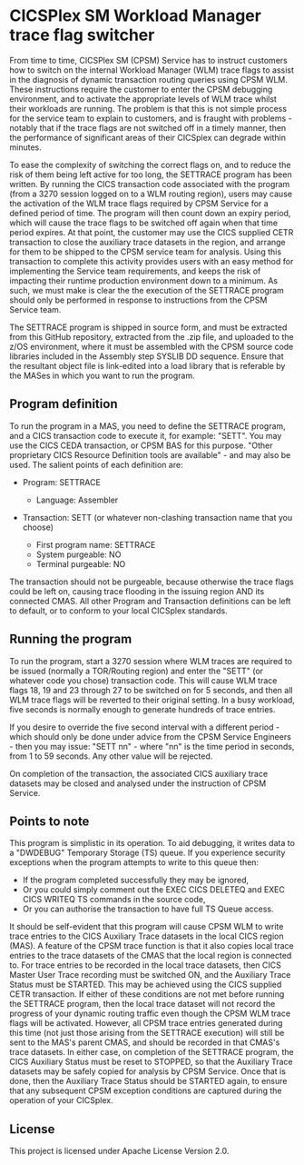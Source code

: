 # CICSPlex SM Workload Manager trace flag switcher

From time to time, CICSPlex SM (CPSM) Service has to instruct customers how to switch on the internal Workload Manager (WLM) trace flags to assist in the diagnosis of dynamic transaction routing queries using CPSM WLM.  These instructions require the customer to enter the CPSM debugging environment, and to activate the appropriate levels of WLM trace whilst their workloads are running. The problem is that this is not simple process for the service team to explain to customers, and is fraught with problems - notably that if the trace flags are not switched off in a timely manner, then the performance of significant areas of their CICSplex can degrade within minutes.

To ease the complexity of switching the correct flags on, and to reduce the risk of them being left active for too long, the SETTRACE program has been written. By running the CICS transaction code associated with the program (from a 3270 session logged on to a WLM routing region), users may cause the activation of the WLM trace flags required by CPSM Service for a defined period of time. The program will then count down an expiry period, which will cause the trace flags to be switched off again when that time period expires. At that point, the customer may use the CICS supplied CETR transaction to close the auxiliary trace datasets in the region, and arrange for them to be shipped to the CPSM service team for analysis. Using this transaction to complete this activity provides users with an easy method for implementing the Service team requirements, and keeps the risk of impacting their runtime production environment down to a minimum. As such, we must make is clear the the execution of the SETTRACE program should only be performed in response to instructions from the CPSM Service team.

The SETTRACE program is shipped in source form, and must be extracted from this GitHub repository, extracted from the .zip file, and uploaded to the z/OS environment, where it must be assembled with the CPSM source code libraries included in the Assembly step SYSLIB DD sequence. Ensure that the resultant object file is link-edited into a load library that is referable by the MASes in which you want to run the program.


## Program definition
To run the program in a MAS, you need to define the SETTRACE program, and a CICS transaction code to execute it, for example: "SETT". You may use the CICS CEDA transaction, or CPSM BAS for this purpose. "Other proprietary CICS Resource Definition tools are available" - and may also be used. The salient points of each definition are:

+ Program: SETTRACE
  + Language: Assembler

+ Transaction: SETT (or whatever non-clashing transaction name that you choose)
  + First program name: SETTRACE
  + System purgeable: NO
  + Terminal purgeable: NO

The transaction should not be purgeable, because otherwise the trace flags could be left on, causing trace flooding in the issuing region AND its connected CMAS. All other Program and Transaction definitions can be left to default, or to conform to your local CICSplex standards.


## Running the program
To run the program, start a 3270 session where WLM traces are required to be issued (normally a TOR/Routing region) and enter the "SETT" (or whatever code you chose) transaction code. This will cause WLM trace flags 18, 19 and 23 through 27 to be switched on for 5 seconds, and then all WLM trace flags will be reverted to their original setting. In a busy workload, five seconds is normally enough to generate hundreds of trace entries.

If you desire to override the five second interval with a different period - which should only be done under advice from the CPSM Service Engineers - then you may issue: "SETT nn"  -  where "nn" is the time period in seconds, from 1 to 59 seconds. Any other value will be rejected.

On completion of the transaction, the associated CICS auxiliary trace datasets may be closed and analysed under the instruction of CPSM Service.


## Points to note
This program is simplistic in its operation. To aid debugging, it writes data to a "DWDEBUG" Temporary Storage (TS) queue. If you experience security exceptions when the program attempts to write to this queue then:
+ If the program  completed successfully they may be ignored,
+ Or you could simply comment out the EXEC CICS DELETEQ and EXEC CICS WRITEQ TS commands in the source code,
+ Or you can authorise the transaction to have full TS Queue access.

It should be self-evident that this program will cause CPSM WLM to write trace entries to the CICS Auxiliary Trace datasets in the local CICS region (MAS).  A feature of the CPSM trace function is that it also copies local trace entries to the trace datasets of the CMAS that the local region is connected to. For trace entries to be recorded in the local trace datasets, then CICS Master User Trace recording must be switched ON, and the Auxiliary Trace Status must be STARTED. This may be achieved using the CICS supplied CETR transaction. If either of these conditions are not met before running the SETTRACE program, then the local trace dataset will not record the progress of your dynamic routing traffic even though the CPSM WLM trace flags will be activated. However, all CPSM trace entries generated during this time (not just those arising from the SETTRACE execution) will still be sent to the MAS's parent CMAS, and should be recorded in that CMAS's trace datasets.  In either case, on completion of the SETTRACE program, the CICS Auxiliary Status must be reset to STOPPED, so that the Auxiliary Trace datasets may be safely copied for analysis by CPSM Service. Once that is done, then the Auxiliary Trace Status should be STARTED again, to ensure that any subsequent CPSM exception conditions are captured during the operation of your CICSplex. 


## License

This project is licensed under Apache License Version 2.0.
